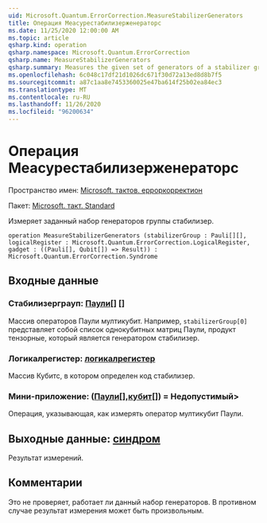 ```yaml
---
uid: Microsoft.Quantum.ErrorCorrection.MeasureStabilizerGenerators
title: Операция Меасурестабилизерженераторс
ms.date: 11/25/2020 12:00:00 AM
ms.topic: article
qsharp.kind: operation
qsharp.namespace: Microsoft.Quantum.ErrorCorrection
qsharp.name: MeasureStabilizerGenerators
qsharp.summary: Measures the given set of generators of a stabilizer group.
ms.openlocfilehash: 6c048c17df21d1026dc671f30d72a13ed8d8b7f5
ms.sourcegitcommit: a87c1aa8e7453360025e47ba614f25b02ea84ec3
ms.translationtype: MT
ms.contentlocale: ru-RU
ms.lasthandoff: 11/26/2020
ms.locfileid: "96200634"
---
```

# <a name="measurestabilizergenerators-operation"></a>Операция Меасурестабилизерженераторс

Пространство имен: [Microsoft. тактов. ерроркорректион](xref:Microsoft.Quantum.ErrorCorrection)

Пакет: [Microsoft. такт. Standard](https://nuget.org/packages/Microsoft.Quantum.Standard)


Измеряет заданный набор генераторов группы стабилизер.

```qsharp
operation MeasureStabilizerGenerators (stabilizerGroup : Pauli[][], logicalRegister : Microsoft.Quantum.ErrorCorrection.LogicalRegister, gadget : ((Pauli[], Qubit[]) => Result)) : Microsoft.Quantum.ErrorCorrection.Syndrome
```


## <a name="input"></a>Входные данные

### <a name="stabilizergroup--pauli"></a>Стабилизерграуп: [Паули](xref:microsoft.quantum.lang-ref.pauli)[] []

Массив операторов Паули мултикубит.
Например, `stabilizerGroup[0]` представляет собой список однокубитных матриц Паули, продукт тензорные, который является генератором стабилизер.


### <a name="logicalregister--logicalregister"></a>Логикалрегистер: [логикалрегистер](xref:Microsoft.Quantum.ErrorCorrection.LogicalRegister)

Массив Кубитс, в котором определен код стабилизер.


### <a name="gadget--pauliqubit--__invalidresult__"></a>Мини-приложение: ([Паули](xref:microsoft.quantum.lang-ref.pauli)[],[кубит](xref:microsoft.quantum.lang-ref.qubit)[]) __= <Result> Недопустимый__> 

Операция, указывающая, как измерять оператор мултикубит Паули.



## <a name="output--syndrome"></a>Выходные данные: [синдром](xref:Microsoft.Quantum.ErrorCorrection.Syndrome)

Результат измерений.

## <a name="remarks"></a>Комментарии

Это не проверяет, работает ли данный набор генераторов.
В противном случае результат измерения может быть произвольным.